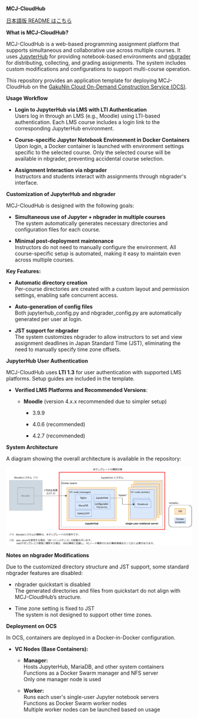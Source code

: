 **MCJ-CloudHub**

[日本語版 README はこちら](https://github.com/nii-gakunin-cloud/mcj-cloudhub/blob/main/README.md)

**What is MCJ-CloudHub?**

MCJ-CloudHub is a web-based programming assignment platform that supports simultaneous and collaborative use across multiple courses. It uses [<span class="underline">JupyterHub</span>](https://github.com/jupyterhub/jupyterhub) for providing notebook-based environments and [<span class="underline">nbgrader</span>](https://github.com/jupyter/nbgrader) for distributing, collecting, and grading assignments. The system includes custom modifications and configurations to support multi-course operation.

This repository provides an application template for deploying MCJ-CloudHub on the [<span class="underline">GakuNin Cloud On-Demand Construction Service (OCS)</span>](https://cloud.gakunin.jp/ocs/).

**Usage Workflow**

  - **Login to JupyterHub via LMS with LTI Authentication**  
    Users log in through an LMS (e.g., Moodle) using LTI-based authentication. Each LMS course includes a login link to the corresponding JupyterHub environment.

  - **Course-specific Jupyter Notebook Environment in Docker Containers**  
    Upon login, a Docker container is launched with environment settings specific to the selected course. Only the selected course will be available in nbgrader, preventing accidental course selection.

  - **Assignment Interaction via nbgrader**  
    Instructors and students interact with assignments through nbgrader's interface.

**Customization of JupyterHub and nbgrader**

MCJ-CloudHub is designed with the following goals:

  - **Simultaneous use of Jupyter + nbgrader in multiple courses**  
    The system automatically generates necessary directories and configuration files for each course.

  - **Minimal post-deployment maintenance**  
    Instructors do not need to manually configure the environment. All course-specific setup is automated, making it easy to maintain even across multiple courses.

**Key Features:**

  - **Automatic directory creation**  
    Per-course directories are created with a custom layout and permission settings, enabling safe concurrent access.

  - **Auto-generation of config files**  
    Both jupyterhub\_config.py and nbgrader\_config.py are automatically generated per user at login.

  - **JST support for nbgrader**  
    The system customizes nbgrader to allow instructors to set and view assignment deadlines in Japan Standard Time (JST), eliminating the need to manually specify time zone offsets.

**JupyterHub User Authentication**

MCJ-CloudHub uses **LTI 1.3** for user authentication with supported LMS platforms. Setup guides are included in the template.

  - **Verified LMS Platforms and Recommended Versions**:
    
      - **Moodle** (version 4.x.x recommended due to simpler setup)
        
          - 3.9.9
        
          - 4.0.6 (recommended)
        
          - 4.2.7 (recommended)

**System Architecture**

A diagram showing the overall architecture is available in the repository:

![](images/arch-readme.png)

**Notes on nbgrader Modifications**

Due to the customized directory structure and JST support, some standard nbgrader features are disabled:

  - nbgrader quickstart is disabled  
    The generated directories and files from quickstart do not align with MCJ-CloudHub’s structure.

  - Time zone setting is fixed to JST  
    The system is not designed to support other time zones.

**Deployment on OCS**

In OCS, containers are deployed in a Docker-in-Docker configuration.

  - **VC Nodes (Base Containers):**
    
      - **Manager:**  
        Hosts JupyterHub, MariaDB, and other system containers  
        Functions as a Docker Swarm manager and NFS server  
        Only one manager node is used
    
      - **Worker:**  
        Runs each user's single-user Jupyter notebook servers  
        Functions as Docker Swarm worker nodes  
        Multiple worker nodes can be launched based on usage
